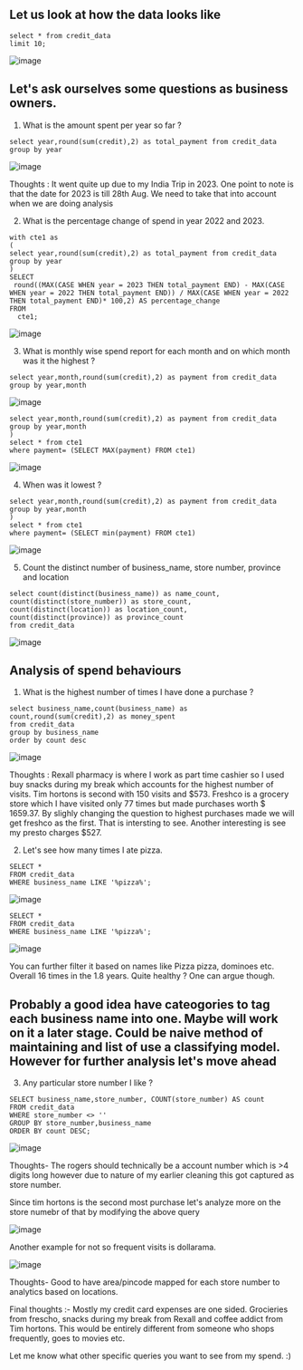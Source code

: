 ## Let us look at how the data looks like 

```
select * from credit_data
limit 10;
```
![image](https://github.com/praveen555/Credit-Card-Analysis/assets/23379996/e81bb43a-6328-49de-bd6f-a256bde09ee8)

## Let's ask ourselves some questions as business owners. 

1. What is the amount spent per year so far ?

```
select year,round(sum(credit),2) as total_payment from credit_data
group by year 
```
![image](https://github.com/praveen555/Credit-Card-Analysis/assets/23379996/21b83636-cc9a-4a37-9653-936367133e2d)

Thoughts : It went quite up due to my India Trip in 2023. One point to note is that the date for 2023 is till 28th Aug. We need to take that into account when we are doing analysis

2. What is the percentage change of spend in year 2022 and 2023.

```
with cte1 as 
(
select year,round(sum(credit),2) as total_payment from credit_data
group by year
)
SELECT
 round((MAX(CASE WHEN year = 2023 THEN total_payment END) - MAX(CASE WHEN year = 2022 THEN total_payment END)) / MAX(CASE WHEN year = 2022 THEN total_payment END)* 100,2) AS percentage_change
FROM
  cte1;
```
![image](https://github.com/praveen555/Credit-Card-Analysis/assets/23379996/0c51e91a-72a2-4150-b4de-03a1f670b4cb)

3. What is monthly wise spend report for each month and on which month was it the highest ?
```
select year,month,round(sum(credit),2) as payment from credit_data
group by year,month
```
 ![image](https://github.com/praveen555/Credit-Card-Analysis/assets/23379996/92cec9ce-fc0f-4800-a554-e373274a327d)

```
select year,month,round(sum(credit),2) as payment from credit_data
group by year,month
)
select * from cte1
where payment= (SELECT MAX(payment) FROM cte1)
```
![image](https://github.com/praveen555/Credit-Card-Analysis/assets/23379996/8183db57-1eaf-4a9c-b51f-209510e0bb1e)

4. When was it lowest ?

```
select year,month,round(sum(credit),2) as payment from credit_data
group by year,month
)
select * from cte1
where payment= (SELECT min(payment) FROM cte1)
```
![image](https://github.com/praveen555/Credit-Card-Analysis/assets/23379996/654c429f-7222-4f7f-866d-8175653f603b)

5. Count the distinct number of business_name, store number, province and location
```
select count(distinct(business_name)) as name_count,
count(distinct(store_number)) as store_count,
count(distinct(location)) as location_count,
count(distinct(province)) as province_count
from credit_data
```
![image](https://github.com/praveen555/Credit-Card-Analysis/assets/23379996/8dc470f1-e621-440b-b428-a0593331009e)

## Analysis of spend behaviours 

1. What is the highest number of times I have done a purchase ?
```
select business_name,count(business_name) as count,round(sum(credit),2) as money_spent
from credit_data
group by business_name
order by count desc
```
![image](https://github.com/praveen555/Credit-Card-Analysis/assets/23379996/b7c72ec7-3b87-481b-942d-51e0276accc8)

Thoughts : Rexall pharmacy is where I work as part time cashier so I used buy snacks during my break which accounts for the highest number of visits. 
Tim hortons is second with 150 visits and $573. Freshco is a grocery store which I have visited only 77 times but made purchases worth $ 1659.37. 
By slighly changing the question to highest purchases made we will get freshco as the first. That is intersting to see. Another interesting is see my presto charges $527. 

2. Let's see how many times I ate pizza.

```
SELECT *
FROM credit_data
WHERE business_name LIKE '%pizza%';
```
![image](https://github.com/praveen555/Credit-Card-Analysis/assets/23379996/74789fc0-9266-487f-9d2f-882d3a5d4470)

```
SELECT *
FROM credit_data
WHERE business_name LIKE '%pizza%';
```
![image](https://github.com/praveen555/Credit-Card-Analysis/assets/23379996/b3311459-d989-4427-b802-2c503fe600d2)

You can further filter it based on names like Pizza pizza, dominoes etc. Overall 16 times in the 1.8 years. Quite healthy ? One can argue though. 


## Probably a good idea have cateogories to tag each business name into one. Maybe will work on it a later stage. Could be naive method of maintaining and list of use a classifying model. However for further analysis let's move ahead 

3. Any particular store number I like ?

```
SELECT business_name,store_number, COUNT(store_number) AS count
FROM credit_data
WHERE store_number <> ''
GROUP BY store_number,business_name
ORDER BY count DESC;
```
![image](https://github.com/praveen555/Credit-Card-Analysis/assets/23379996/31946b00-598e-4e38-8370-d7ca54445122)

Thoughts- The rogers should technically be a account number which is >4 digits long however due to nature of my earlier cleaning this got captured as store number. 

Since tim hortons is the second most purchase let's analyze more on the store numebr of that by modifying the above query 

![image](https://github.com/praveen555/Credit-Card-Analysis/assets/23379996/248058db-0d78-4c3c-add8-64edd5de3f22)

Another example for not so frequent visits is dollarama.

![image](https://github.com/praveen555/Credit-Card-Analysis/assets/23379996/8b8fd906-a54e-4e88-b72c-5e9f615fa06d)

Thoughts- Good to have area/pincode mapped for each store number to analytics based on locations.


Final thoughts :- Mostly my credit card expenses are one sided. Grocieries from frescho, snacks during my break from Rexall and coffee addict from Tim hortons. This would be entirely different from someone who shops frequently, goes to movies etc. 

Let me know what other specific queries you want to see from my spend. :) 







